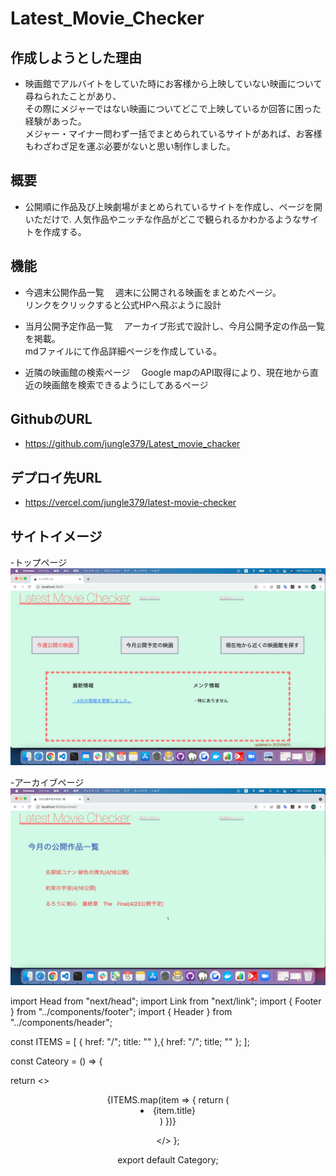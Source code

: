 # Latest_Movie_Checker

## 作成しようとした理由
- 映画館でアルバイトをしていた時にお客様から上映していない映画について尋ねられたことがあり、  
その際にメジャーではない映画についてどこで上映しているか回答に困った経験があった。   
メジャー・マイナー問わず一括でまとめられているサイトがあれば、お客様もわざわざ足を運ぶ必要がないと思い制作しました。

## 概要
- 公開順に作品及び上映劇場がまとめられているサイトを作成し、ページを開いただけで. 
人気作品やニッチな作品がどこで観られるかわかるようなサイトを作成する。
 
## 機能
- 今週末公開作品一覧
　週末に公開される映画をまとめたページ。  
 リンクをクリックすると公式HPへ飛ぶように設計
 
- 当月公開予定作品一覧
　アーカイブ形式で設計し、今月公開予定の作品一覧を掲載。  
 mdファイルにて作品詳細ページを作成している。
 
- 近隣の映画館の検索ページ
　Google mapのAPI取得により、現在地から直近の映画館を検索できるようにしてあるページ
 

## GithubのURL
- https://github.com/jungle379/Latest_movie_chacker

## デプロイ先URL
- https://vercel.com/jungle379/latest-movie-checker

## サイトイメージ
 -トップページ
<img src="/public/images/src1.jpg">

 -アーカイブページ
<img src="/public/images/src2.jpg">

import Head from "next/head";
import Link from "next/link";
import { Footer } from "../components/footer";
import { Header } from "../components/header";

const ITEMS = [
{
 href: "/";
 title: ""
},{
 href: "/";
 title; ""
};
];

const Cateory = () => {

return <>
<Head>
<title>***</title>
</Head>

<Header />
    <div className="h-screen sm:bg-green-100">
      <div>
        {ITEMS.map(item => {
          return (
            <div className="text-2xl text-blue-500 pt-10 pl-10">
              <Link href={item.href}>
                <li>{item.title}</li>
              </Link></div>
          )
        })}
      </div>
<Footer />

</>
};

export default Category;
